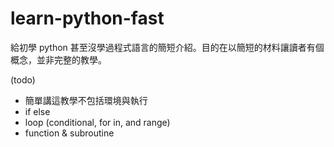 # learn-python-fast
給初學 python 甚至沒學過程式語言的簡短介紹。目的在以簡短的材料讓讀者有個概念，並非完整的教學。


(todo)

* 簡單講這教學不包括環境與執行
* if else
* loop (conditional, for in, and range)
* function & subroutine